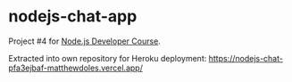 # nodejs-chat-app
Project #4 for [Node.js Developer Course](https://github.com/matthewdoles/nodejs-developer-course).

Extracted into own repository for Heroku deployment: https://nodejs-chat-pfa3ejbaf-matthewdoles.vercel.app/

